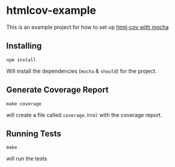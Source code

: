 # htmlcov-example

This is an example project for how to set up
[html-cov with mocha](http://www.seejohncode.com/2012/03/13/setting-up-mocha-jscoverage/)

## Installing

    npm install

Will install the dependencies (`mocha` & `should`) for the project.

## Generate Coverage Report

    make coverage

will create a file called `coverage.html` with the coverage report.

## Running Tests

    make

will run the tests
